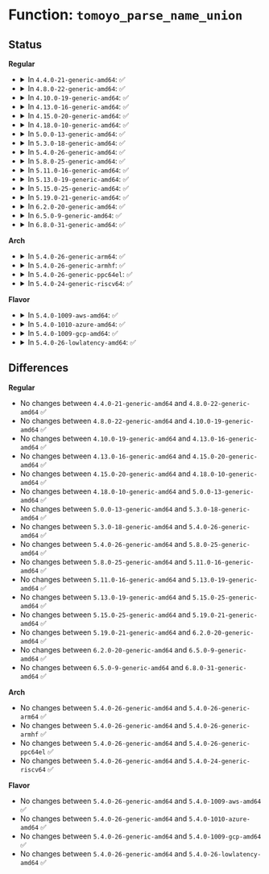 # Function: <code>tomoyo_parse_name_union</code>

## Status
<b>Regular</b>
<ul>
<li>
<details>
<summary>In <code>4.4.0-21-generic-amd64</code>: ✅</summary>

```c
bool tomoyo_parse_name_union(struct tomoyo_acl_param * param, struct tomoyo_name_union * ptr)
```

```json
{
  "name": "tomoyo_parse_name_union",
  "collision_type": "Unique Global",
  "inline_type": "No",
  "funcs": [
    {
      "addr": 18446744071582466928,
      "name": "tomoyo_parse_name_union",
      "external": true,
      "loc": "security/tomoyo/util.c:257",
      "file": "security/tomoyo/util.c",
      "inline": "seen, unknown",
      "caller_inline": [],
      "caller_func": [
        "security/tomoyo/condition.c:tomoyo_get_condition",
        "security/tomoyo/file.c:tomoyo_update_mkdev_acl",
        "security/tomoyo/file.c:tomoyo_update_mount_acl",
        "security/tomoyo/file.c:tomoyo_update_mount_acl",
        "security/tomoyo/file.c:tomoyo_update_mount_acl",
        "security/tomoyo/file.c:tomoyo_write_file",
        "security/tomoyo/file.c:tomoyo_write_file",
        "security/tomoyo/file.c:tomoyo_write_file",
        "security/tomoyo/file.c:tomoyo_write_file",
        "security/tomoyo/network.c:tomoyo_write_unix_network"
      ]
    }
  ],
  "symbols": [
    {
      "addr": 18446744071582466928,
      "name": "tomoyo_parse_name_union",
      "section": ".text",
      "bind": "STB_GLOBAL",
      "size": 99
    }
  ]
}
```
</details>
</li>
<li>
<details>
<summary>In <code>4.8.0-22-generic-amd64</code>: ✅</summary>

```c
bool tomoyo_parse_name_union(struct tomoyo_acl_param * param, struct tomoyo_name_union * ptr)
```

```json
{
  "name": "tomoyo_parse_name_union",
  "collision_type": "Unique Global",
  "inline_type": "No",
  "funcs": [
    {
      "addr": 18446744071582689136,
      "name": "tomoyo_parse_name_union",
      "external": true,
      "loc": "security/tomoyo/util.c:257",
      "file": "security/tomoyo/util.c",
      "inline": "seen, unknown",
      "caller_inline": [],
      "caller_func": [
        "security/tomoyo/condition.c:tomoyo_get_condition",
        "security/tomoyo/file.c:tomoyo_write_file",
        "security/tomoyo/file.c:tomoyo_write_file",
        "security/tomoyo/file.c:tomoyo_write_file",
        "security/tomoyo/file.c:tomoyo_write_file",
        "security/tomoyo/file.c:tomoyo_update_mount_acl",
        "security/tomoyo/file.c:tomoyo_update_mount_acl",
        "security/tomoyo/file.c:tomoyo_update_mount_acl",
        "security/tomoyo/file.c:tomoyo_update_mkdev_acl",
        "security/tomoyo/network.c:tomoyo_write_unix_network"
      ]
    }
  ],
  "symbols": [
    {
      "addr": 18446744071582689136,
      "name": "tomoyo_parse_name_union",
      "section": ".text",
      "bind": "STB_GLOBAL",
      "size": 107
    }
  ]
}
```
</details>
</li>
<li>
<details>
<summary>In <code>4.10.0-19-generic-amd64</code>: ✅</summary>

```c
bool tomoyo_parse_name_union(struct tomoyo_acl_param * param, struct tomoyo_name_union * ptr)
```

```json
{
  "name": "tomoyo_parse_name_union",
  "collision_type": "Unique Global",
  "inline_type": "No",
  "funcs": [
    {
      "addr": 18446744071582782192,
      "name": "tomoyo_parse_name_union",
      "external": true,
      "loc": "security/tomoyo/util.c:257",
      "file": "security/tomoyo/util.c",
      "inline": "seen, unknown",
      "caller_inline": [],
      "caller_func": [
        "security/tomoyo/condition.c:tomoyo_get_condition",
        "security/tomoyo/file.c:tomoyo_write_file",
        "security/tomoyo/file.c:tomoyo_write_file",
        "security/tomoyo/file.c:tomoyo_write_file",
        "security/tomoyo/file.c:tomoyo_write_file",
        "security/tomoyo/file.c:tomoyo_update_mount_acl",
        "security/tomoyo/file.c:tomoyo_update_mount_acl",
        "security/tomoyo/file.c:tomoyo_update_mount_acl",
        "security/tomoyo/file.c:tomoyo_update_mkdev_acl",
        "security/tomoyo/network.c:tomoyo_write_unix_network"
      ]
    }
  ],
  "symbols": [
    {
      "addr": 18446744071582782192,
      "name": "tomoyo_parse_name_union",
      "section": ".text",
      "bind": "STB_GLOBAL",
      "size": 107
    }
  ]
}
```
</details>
</li>
<li>
<details>
<summary>In <code>4.13.0-16-generic-amd64</code>: ✅</summary>

```c
bool tomoyo_parse_name_union(struct tomoyo_acl_param * param, struct tomoyo_name_union * ptr)
```

```json
{
  "name": "tomoyo_parse_name_union",
  "collision_type": "Unique Global",
  "inline_type": "No",
  "funcs": [
    {
      "addr": 18446744071582874736,
      "name": "tomoyo_parse_name_union",
      "external": true,
      "loc": "security/tomoyo/util.c:259",
      "file": "security/tomoyo/util.c",
      "inline": "seen, unknown",
      "caller_inline": [],
      "caller_func": [
        "security/tomoyo/condition.c:tomoyo_get_condition",
        "security/tomoyo/file.c:tomoyo_write_file",
        "security/tomoyo/file.c:tomoyo_write_file",
        "security/tomoyo/file.c:tomoyo_write_file",
        "security/tomoyo/file.c:tomoyo_write_file",
        "security/tomoyo/file.c:tomoyo_update_mount_acl",
        "security/tomoyo/file.c:tomoyo_update_mount_acl",
        "security/tomoyo/file.c:tomoyo_update_mount_acl",
        "security/tomoyo/file.c:tomoyo_update_mkdev_acl",
        "security/tomoyo/network.c:tomoyo_write_unix_network"
      ]
    }
  ],
  "symbols": [
    {
      "addr": 18446744071582874736,
      "name": "tomoyo_parse_name_union",
      "section": ".text",
      "bind": "STB_GLOBAL",
      "size": 107
    }
  ]
}
```
</details>
</li>
<li>
<details>
<summary>In <code>4.15.0-20-generic-amd64</code>: ✅</summary>

```c
bool tomoyo_parse_name_union(struct tomoyo_acl_param * param, struct tomoyo_name_union * ptr)
```

```json
{
  "name": "tomoyo_parse_name_union",
  "collision_type": "Unique Global",
  "inline_type": "No",
  "funcs": [
    {
      "addr": 18446744071583031488,
      "name": "tomoyo_parse_name_union",
      "external": true,
      "loc": "security/tomoyo/util.c:239",
      "file": "security/tomoyo/util.c",
      "inline": "seen, unknown",
      "caller_inline": [],
      "caller_func": [
        "security/tomoyo/condition.c:tomoyo_get_condition",
        "security/tomoyo/file.c:tomoyo_write_file",
        "security/tomoyo/file.c:tomoyo_write_file",
        "security/tomoyo/file.c:tomoyo_write_file",
        "security/tomoyo/file.c:tomoyo_write_file",
        "security/tomoyo/file.c:tomoyo_update_mount_acl",
        "security/tomoyo/file.c:tomoyo_update_mount_acl",
        "security/tomoyo/file.c:tomoyo_update_mount_acl",
        "security/tomoyo/file.c:tomoyo_update_mkdev_acl",
        "security/tomoyo/network.c:tomoyo_write_unix_network"
      ]
    }
  ],
  "symbols": [
    {
      "addr": 18446744071583031488,
      "name": "tomoyo_parse_name_union",
      "section": ".text",
      "bind": "STB_GLOBAL",
      "size": 107
    }
  ]
}
```
</details>
</li>
<li>
<details>
<summary>In <code>4.18.0-10-generic-amd64</code>: ✅</summary>

```c
bool tomoyo_parse_name_union(struct tomoyo_acl_param * param, struct tomoyo_name_union * ptr)
```

```json
{
  "name": "tomoyo_parse_name_union",
  "collision_type": "Unique Global",
  "inline_type": "No",
  "funcs": [
    {
      "addr": 18446744071583231936,
      "name": "tomoyo_parse_name_union",
      "external": true,
      "loc": "security/tomoyo/util.c:239",
      "file": "security/tomoyo/util.c",
      "inline": "seen, unknown",
      "caller_inline": [],
      "caller_func": [
        "security/tomoyo/condition.c:tomoyo_get_condition",
        "security/tomoyo/file.c:tomoyo_write_file",
        "security/tomoyo/file.c:tomoyo_write_file",
        "security/tomoyo/file.c:tomoyo_write_file",
        "security/tomoyo/file.c:tomoyo_write_file",
        "security/tomoyo/file.c:tomoyo_update_mount_acl",
        "security/tomoyo/file.c:tomoyo_update_mount_acl",
        "security/tomoyo/file.c:tomoyo_update_mount_acl",
        "security/tomoyo/file.c:tomoyo_update_mkdev_acl",
        "security/tomoyo/network.c:tomoyo_write_unix_network"
      ]
    }
  ],
  "symbols": [
    {
      "addr": 18446744071583231936,
      "name": "tomoyo_parse_name_union",
      "section": ".text",
      "bind": "STB_GLOBAL",
      "size": 107
    }
  ]
}
```
</details>
</li>
<li>
<details>
<summary>In <code>5.0.0-13-generic-amd64</code>: ✅</summary>

```c
bool tomoyo_parse_name_union(struct tomoyo_acl_param * param, struct tomoyo_name_union * ptr)
```

```json
{
  "name": "tomoyo_parse_name_union",
  "collision_type": "Unique Global",
  "inline_type": "No",
  "funcs": [
    {
      "addr": 18446744071583349216,
      "name": "tomoyo_parse_name_union",
      "external": true,
      "loc": "security/tomoyo/util.c:239",
      "file": "security/tomoyo/util.c",
      "inline": "seen, unknown",
      "caller_inline": [],
      "caller_func": [
        "security/tomoyo/condition.c:tomoyo_get_condition",
        "security/tomoyo/file.c:tomoyo_write_file",
        "security/tomoyo/file.c:tomoyo_write_file",
        "security/tomoyo/file.c:tomoyo_write_file",
        "security/tomoyo/file.c:tomoyo_write_file",
        "security/tomoyo/file.c:tomoyo_update_mount_acl",
        "security/tomoyo/file.c:tomoyo_update_mount_acl",
        "security/tomoyo/file.c:tomoyo_update_mount_acl",
        "security/tomoyo/file.c:tomoyo_update_mkdev_acl",
        "security/tomoyo/network.c:tomoyo_write_unix_network"
      ]
    }
  ],
  "symbols": [
    {
      "addr": 18446744071583349216,
      "name": "tomoyo_parse_name_union",
      "section": ".text",
      "bind": "STB_GLOBAL",
      "size": 99
    }
  ]
}
```
</details>
</li>
<li>
<details>
<summary>In <code>5.3.0-18-generic-amd64</code>: ✅</summary>

```c
bool tomoyo_parse_name_union(struct tomoyo_acl_param * param, struct tomoyo_name_union * ptr)
```

```json
{
  "name": "tomoyo_parse_name_union",
  "collision_type": "Unique Global",
  "inline_type": "No",
  "funcs": [
    {
      "addr": 18446744071583536944,
      "name": "tomoyo_parse_name_union",
      "external": true,
      "loc": "security/tomoyo/util.c:245",
      "file": "security/tomoyo/util.c",
      "inline": "seen, unknown",
      "caller_inline": [],
      "caller_func": [
        "security/tomoyo/condition.c:tomoyo_get_condition",
        "security/tomoyo/file.c:tomoyo_write_file",
        "security/tomoyo/file.c:tomoyo_write_file",
        "security/tomoyo/file.c:tomoyo_write_file",
        "security/tomoyo/file.c:tomoyo_write_file",
        "security/tomoyo/file.c:tomoyo_update_mount_acl",
        "security/tomoyo/file.c:tomoyo_update_mount_acl",
        "security/tomoyo/file.c:tomoyo_update_mount_acl",
        "security/tomoyo/file.c:tomoyo_update_mkdev_acl",
        "security/tomoyo/network.c:tomoyo_write_unix_network"
      ]
    }
  ],
  "symbols": [
    {
      "addr": 18446744071583536944,
      "name": "tomoyo_parse_name_union",
      "section": ".text",
      "bind": "STB_GLOBAL",
      "size": 99
    }
  ]
}
```
</details>
</li>
<li>
<details>
<summary>In <code>5.4.0-26-generic-amd64</code>: ✅</summary>

```c
bool tomoyo_parse_name_union(struct tomoyo_acl_param * param, struct tomoyo_name_union * ptr)
```

```json
{
  "name": "tomoyo_parse_name_union",
  "collision_type": "Unique Global",
  "inline_type": "No",
  "funcs": [
    {
      "addr": 18446744071583642672,
      "name": "tomoyo_parse_name_union",
      "external": true,
      "loc": "security/tomoyo/util.c:245",
      "file": "security/tomoyo/util.c",
      "inline": "seen, unknown",
      "caller_inline": [],
      "caller_func": [
        "security/tomoyo/condition.c:tomoyo_get_condition",
        "security/tomoyo/file.c:tomoyo_write_file",
        "security/tomoyo/file.c:tomoyo_write_file",
        "security/tomoyo/file.c:tomoyo_write_file",
        "security/tomoyo/file.c:tomoyo_write_file",
        "security/tomoyo/file.c:tomoyo_update_mount_acl",
        "security/tomoyo/file.c:tomoyo_update_mount_acl",
        "security/tomoyo/file.c:tomoyo_update_mount_acl",
        "security/tomoyo/file.c:tomoyo_update_mkdev_acl",
        "security/tomoyo/network.c:tomoyo_write_unix_network"
      ]
    }
  ],
  "symbols": [
    {
      "addr": 18446744071583642672,
      "name": "tomoyo_parse_name_union",
      "section": ".text",
      "bind": "STB_GLOBAL",
      "size": 99
    }
  ]
}
```
</details>
</li>
<li>
<details>
<summary>In <code>5.8.0-25-generic-amd64</code>: ✅</summary>

```c
bool tomoyo_parse_name_union(struct tomoyo_acl_param * param, struct tomoyo_name_union * ptr)
```

```json
{
  "name": "tomoyo_parse_name_union",
  "collision_type": "Unique Global",
  "inline_type": "No",
  "funcs": [
    {
      "addr": 18446744071583999984,
      "name": "tomoyo_parse_name_union",
      "external": true,
      "loc": "security/tomoyo/util.c:245",
      "file": "security/tomoyo/util.c",
      "inline": "seen, unknown",
      "caller_inline": [],
      "caller_func": [
        "security/tomoyo/condition.c:tomoyo_get_condition",
        "security/tomoyo/file.c:tomoyo_write_file",
        "security/tomoyo/file.c:tomoyo_write_file",
        "security/tomoyo/file.c:tomoyo_write_file",
        "security/tomoyo/file.c:tomoyo_write_file",
        "security/tomoyo/file.c:tomoyo_update_mount_acl",
        "security/tomoyo/file.c:tomoyo_update_mount_acl",
        "security/tomoyo/file.c:tomoyo_update_mount_acl",
        "security/tomoyo/file.c:tomoyo_update_mkdev_acl",
        "security/tomoyo/network.c:tomoyo_write_unix_network"
      ]
    }
  ],
  "symbols": [
    {
      "addr": 18446744071583999984,
      "name": "tomoyo_parse_name_union",
      "section": ".text",
      "bind": "STB_GLOBAL",
      "size": 99
    }
  ]
}
```
</details>
</li>
<li>
<details>
<summary>In <code>5.11.0-16-generic-amd64</code>: ✅</summary>

```c
bool tomoyo_parse_name_union(struct tomoyo_acl_param * param, struct tomoyo_name_union * ptr)
```

```json
{
  "name": "tomoyo_parse_name_union",
  "collision_type": "Unique Global",
  "inline_type": "No",
  "funcs": [
    {
      "addr": 18446744071584119760,
      "name": "tomoyo_parse_name_union",
      "external": true,
      "loc": "security/tomoyo/util.c:247",
      "file": "security/tomoyo/util.c",
      "inline": "seen, unknown",
      "caller_inline": [],
      "caller_func": [
        "security/tomoyo/condition.c:tomoyo_get_condition",
        "security/tomoyo/file.c:tomoyo_write_file",
        "security/tomoyo/file.c:tomoyo_write_file",
        "security/tomoyo/file.c:tomoyo_write_file",
        "security/tomoyo/file.c:tomoyo_write_file",
        "security/tomoyo/file.c:tomoyo_update_mount_acl",
        "security/tomoyo/file.c:tomoyo_update_mount_acl",
        "security/tomoyo/file.c:tomoyo_update_mount_acl",
        "security/tomoyo/file.c:tomoyo_update_mkdev_acl",
        "security/tomoyo/network.c:tomoyo_write_unix_network"
      ]
    }
  ],
  "symbols": [
    {
      "addr": 18446744071584119760,
      "name": "tomoyo_parse_name_union",
      "section": ".text",
      "bind": "STB_GLOBAL",
      "size": 99
    }
  ]
}
```
</details>
</li>
<li>
<details>
<summary>In <code>5.13.0-19-generic-amd64</code>: ✅</summary>

```c
bool tomoyo_parse_name_union(struct tomoyo_acl_param * param, struct tomoyo_name_union * ptr)
```

```json
{
  "name": "tomoyo_parse_name_union",
  "collision_type": "Unique Global",
  "inline_type": "No",
  "funcs": [
    {
      "addr": 18446744071584147280,
      "name": "tomoyo_parse_name_union",
      "external": true,
      "loc": "security/tomoyo/util.c:247",
      "file": "security/tomoyo/util.c",
      "inline": "seen, unknown",
      "caller_inline": [],
      "caller_func": [
        "security/tomoyo/condition.c:tomoyo_get_condition",
        "security/tomoyo/file.c:tomoyo_write_file",
        "security/tomoyo/file.c:tomoyo_write_file",
        "security/tomoyo/file.c:tomoyo_write_file",
        "security/tomoyo/file.c:tomoyo_write_file",
        "security/tomoyo/file.c:tomoyo_update_mount_acl",
        "security/tomoyo/file.c:tomoyo_update_mount_acl",
        "security/tomoyo/file.c:tomoyo_update_mount_acl",
        "security/tomoyo/file.c:tomoyo_update_mkdev_acl",
        "security/tomoyo/network.c:tomoyo_write_unix_network"
      ]
    }
  ],
  "symbols": [
    {
      "addr": 18446744071584147280,
      "name": "tomoyo_parse_name_union",
      "section": ".text",
      "bind": "STB_GLOBAL",
      "size": 99
    }
  ]
}
```
</details>
</li>
<li>
<details>
<summary>In <code>5.15.0-25-generic-amd64</code>: ✅</summary>

```c
bool tomoyo_parse_name_union(struct tomoyo_acl_param * param, struct tomoyo_name_union * ptr)
```

```json
{
  "name": "tomoyo_parse_name_union",
  "collision_type": "Unique Global",
  "inline_type": "No",
  "funcs": [
    {
      "addr": 18446744071584531104,
      "name": "tomoyo_parse_name_union",
      "external": true,
      "loc": "security/tomoyo/util.c:247",
      "file": "security/tomoyo/util.c",
      "inline": "seen, unknown",
      "caller_inline": [],
      "caller_func": [
        "security/tomoyo/condition.c:tomoyo_get_condition",
        "security/tomoyo/file.c:tomoyo_write_file",
        "security/tomoyo/file.c:tomoyo_write_file",
        "security/tomoyo/file.c:tomoyo_write_file",
        "security/tomoyo/file.c:tomoyo_write_file",
        "security/tomoyo/file.c:tomoyo_update_mount_acl",
        "security/tomoyo/file.c:tomoyo_update_mount_acl",
        "security/tomoyo/file.c:tomoyo_update_mount_acl",
        "security/tomoyo/file.c:tomoyo_update_mkdev_acl",
        "security/tomoyo/network.c:tomoyo_write_unix_network"
      ]
    }
  ],
  "symbols": [
    {
      "addr": 18446744071584531104,
      "name": "tomoyo_parse_name_union",
      "section": ".text",
      "bind": "STB_GLOBAL",
      "size": 99
    }
  ]
}
```
</details>
</li>
<li>
<details>
<summary>In <code>5.19.0-21-generic-amd64</code>: ✅</summary>

```c
bool tomoyo_parse_name_union(struct tomoyo_acl_param * param, struct tomoyo_name_union * ptr)
```

```json
{
  "name": "tomoyo_parse_name_union",
  "collision_type": "Unique Global",
  "inline_type": "No",
  "funcs": [
    {
      "addr": 18446744071585170848,
      "name": "tomoyo_parse_name_union",
      "external": true,
      "loc": "security/tomoyo/util.c:247",
      "file": "security/tomoyo/util.c",
      "inline": "seen, unknown",
      "caller_inline": [],
      "caller_func": [
        "security/tomoyo/condition.c:tomoyo_get_condition",
        "security/tomoyo/file.c:tomoyo_write_file",
        "security/tomoyo/file.c:tomoyo_write_file",
        "security/tomoyo/file.c:tomoyo_write_file",
        "security/tomoyo/file.c:tomoyo_write_file",
        "security/tomoyo/file.c:tomoyo_update_mount_acl",
        "security/tomoyo/file.c:tomoyo_update_mount_acl",
        "security/tomoyo/file.c:tomoyo_update_mount_acl",
        "security/tomoyo/file.c:tomoyo_update_mkdev_acl",
        "security/tomoyo/network.c:tomoyo_write_unix_network"
      ]
    }
  ],
  "symbols": [
    {
      "addr": 18446744071585170848,
      "name": "tomoyo_parse_name_union",
      "section": ".text",
      "bind": "STB_GLOBAL",
      "size": 123
    }
  ]
}
```
</details>
</li>
<li>
<details>
<summary>In <code>6.2.0-20-generic-amd64</code>: ✅</summary>

```c
bool tomoyo_parse_name_union(struct tomoyo_acl_param * param, struct tomoyo_name_union * ptr)
```

```json
{
  "name": "tomoyo_parse_name_union",
  "collision_type": "Unique Global",
  "inline_type": "No",
  "funcs": [
    {
      "addr": 18446744071585897968,
      "name": "tomoyo_parse_name_union",
      "external": true,
      "loc": "security/tomoyo/util.c:247",
      "file": "security/tomoyo/util.c",
      "inline": "seen, unknown",
      "caller_inline": [],
      "caller_func": [
        "security/tomoyo/condition.c:tomoyo_get_condition",
        "security/tomoyo/file.c:tomoyo_write_file",
        "security/tomoyo/file.c:tomoyo_write_file",
        "security/tomoyo/file.c:tomoyo_write_file",
        "security/tomoyo/file.c:tomoyo_write_file",
        "security/tomoyo/file.c:tomoyo_update_mount_acl",
        "security/tomoyo/file.c:tomoyo_update_mount_acl",
        "security/tomoyo/file.c:tomoyo_update_mount_acl",
        "security/tomoyo/file.c:tomoyo_update_mkdev_acl",
        "security/tomoyo/network.c:tomoyo_write_unix_network"
      ]
    }
  ],
  "symbols": [
    {
      "addr": 18446744071585897968,
      "name": "tomoyo_parse_name_union",
      "section": ".text",
      "bind": "STB_GLOBAL",
      "size": 123
    }
  ]
}
```
</details>
</li>
<li>
<details>
<summary>In <code>6.5.0-9-generic-amd64</code>: ✅</summary>

```c
bool tomoyo_parse_name_union(struct tomoyo_acl_param * param, struct tomoyo_name_union * ptr)
```

```json
{
  "name": "tomoyo_parse_name_union",
  "collision_type": "Unique Global",
  "inline_type": "No",
  "funcs": [
    {
      "addr": 18446744071586129808,
      "name": "tomoyo_parse_name_union",
      "external": true,
      "loc": "security/tomoyo/util.c:247",
      "file": "security/tomoyo/util.c",
      "inline": "seen, unknown",
      "caller_inline": [],
      "caller_func": [
        "security/tomoyo/condition.c:tomoyo_get_condition",
        "security/tomoyo/file.c:tomoyo_write_file",
        "security/tomoyo/file.c:tomoyo_write_file",
        "security/tomoyo/file.c:tomoyo_write_file",
        "security/tomoyo/file.c:tomoyo_write_file",
        "security/tomoyo/file.c:tomoyo_update_mount_acl",
        "security/tomoyo/file.c:tomoyo_update_mount_acl",
        "security/tomoyo/file.c:tomoyo_update_mount_acl",
        "security/tomoyo/file.c:tomoyo_update_mkdev_acl",
        "security/tomoyo/network.c:tomoyo_write_unix_network"
      ]
    }
  ],
  "symbols": [
    {
      "addr": 18446744071586129808,
      "name": "tomoyo_parse_name_union",
      "section": ".text",
      "bind": "STB_GLOBAL",
      "size": 123
    }
  ]
}
```
</details>
</li>
<li>
<details>
<summary>In <code>6.8.0-31-generic-amd64</code>: ✅</summary>

```c
bool tomoyo_parse_name_union(struct tomoyo_acl_param * param, struct tomoyo_name_union * ptr)
```

```json
{
  "name": "tomoyo_parse_name_union",
  "collision_type": "Unique Global",
  "inline_type": "No",
  "funcs": [
    {
      "addr": 18446744071586379088,
      "name": "tomoyo_parse_name_union",
      "external": true,
      "loc": "security/tomoyo/util.c:247",
      "file": "security/tomoyo/util.c",
      "inline": "seen, unknown",
      "caller_inline": [],
      "caller_func": [
        "security/tomoyo/condition.c:tomoyo_get_condition",
        "security/tomoyo/file.c:tomoyo_write_file",
        "security/tomoyo/file.c:tomoyo_write_file",
        "security/tomoyo/file.c:tomoyo_write_file",
        "security/tomoyo/file.c:tomoyo_write_file",
        "security/tomoyo/file.c:tomoyo_update_mount_acl",
        "security/tomoyo/file.c:tomoyo_update_mount_acl",
        "security/tomoyo/file.c:tomoyo_update_mount_acl",
        "security/tomoyo/file.c:tomoyo_update_mkdev_acl",
        "security/tomoyo/network.c:tomoyo_write_unix_network"
      ]
    }
  ],
  "symbols": [
    {
      "addr": 18446744071586379088,
      "name": "tomoyo_parse_name_union",
      "section": ".text",
      "bind": "STB_GLOBAL",
      "size": 123
    }
  ]
}
```
</details>
</li>
</ul>
<b>Arch</b>
<ul>
<li>
<details>
<summary>In <code>5.4.0-26-generic-arm64</code>: ✅</summary>

```c
bool tomoyo_parse_name_union(struct tomoyo_acl_param * param, struct tomoyo_name_union * ptr)
```

```json
{
  "name": "tomoyo_parse_name_union",
  "collision_type": "Unique Global",
  "inline_type": "No",
  "funcs": [
    {
      "addr": 18446603336495433312,
      "name": "tomoyo_parse_name_union",
      "external": true,
      "loc": "security/tomoyo/util.c:245",
      "file": "security/tomoyo/util.c",
      "inline": "seen, unknown",
      "caller_inline": [],
      "caller_func": [
        "security/tomoyo/condition.c:tomoyo_get_condition",
        "security/tomoyo/file.c:tomoyo_write_file",
        "security/tomoyo/file.c:tomoyo_write_file",
        "security/tomoyo/file.c:tomoyo_write_file",
        "security/tomoyo/file.c:tomoyo_write_file",
        "security/tomoyo/file.c:tomoyo_update_mount_acl",
        "security/tomoyo/file.c:tomoyo_update_mount_acl",
        "security/tomoyo/file.c:tomoyo_update_mount_acl",
        "security/tomoyo/file.c:tomoyo_update_mkdev_acl",
        "security/tomoyo/network.c:tomoyo_write_unix_network"
      ]
    }
  ],
  "symbols": [
    {
      "addr": 18446603336495433312,
      "name": "tomoyo_parse_name_union",
      "section": ".text",
      "bind": "STB_GLOBAL",
      "size": 156
    }
  ]
}
```
</details>
</li>
<li>
<details>
<summary>In <code>5.4.0-26-generic-armhf</code>: ✅</summary>

```c
bool tomoyo_parse_name_union(struct tomoyo_acl_param * param, struct tomoyo_name_union * ptr)
```

```json
{
  "name": "tomoyo_parse_name_union",
  "collision_type": "Unique Global",
  "inline_type": "No",
  "funcs": [
    {
      "addr": 3228801832,
      "name": "tomoyo_parse_name_union",
      "external": true,
      "loc": "security/tomoyo/util.c:245",
      "file": "security/tomoyo/util.c",
      "inline": "seen, unknown",
      "caller_inline": [],
      "caller_func": [
        "security/tomoyo/condition.c:tomoyo_get_condition",
        "security/tomoyo/file.c:tomoyo_write_file",
        "security/tomoyo/file.c:tomoyo_write_file",
        "security/tomoyo/file.c:tomoyo_write_file",
        "security/tomoyo/file.c:tomoyo_write_file",
        "security/tomoyo/file.c:tomoyo_write_file",
        "security/tomoyo/file.c:tomoyo_write_file",
        "security/tomoyo/file.c:tomoyo_write_file",
        "security/tomoyo/file.c:tomoyo_write_file",
        "security/tomoyo/network.c:tomoyo_write_unix_network"
      ]
    }
  ],
  "symbols": [
    {
      "addr": 3228801832,
      "name": "tomoyo_parse_name_union",
      "section": ".text",
      "bind": "STB_GLOBAL",
      "size": 120
    }
  ]
}
```
</details>
</li>
<li>
<details>
<summary>In <code>5.4.0-26-generic-ppc64el</code>: ✅</summary>

```c
bool tomoyo_parse_name_union(struct tomoyo_acl_param * param, struct tomoyo_name_union * ptr)
```

```json
{
  "name": "tomoyo_parse_name_union",
  "collision_type": "Unique Global",
  "inline_type": "No",
  "funcs": [
    {
      "addr": 13835058055289474224,
      "name": "tomoyo_parse_name_union",
      "external": true,
      "loc": "security/tomoyo/util.c:245",
      "file": "security/tomoyo/util.c",
      "inline": "seen, unknown",
      "caller_inline": [],
      "caller_func": [
        "security/tomoyo/condition.c:tomoyo_get_condition",
        "security/tomoyo/file.c:tomoyo_write_file",
        "security/tomoyo/file.c:tomoyo_write_file",
        "security/tomoyo/file.c:tomoyo_write_file",
        "security/tomoyo/file.c:tomoyo_write_file",
        "security/tomoyo/file.c:tomoyo_update_mount_acl",
        "security/tomoyo/file.c:tomoyo_update_mount_acl",
        "security/tomoyo/file.c:tomoyo_update_mount_acl",
        "security/tomoyo/file.c:tomoyo_update_mkdev_acl",
        "security/tomoyo/network.c:tomoyo_write_unix_network"
      ]
    }
  ],
  "symbols": [
    {
      "addr": 13835058055289474224,
      "name": "tomoyo_parse_name_union",
      "section": ".text",
      "bind": "STB_GLOBAL",
      "size": 212
    }
  ]
}
```
</details>
</li>
<li>
<details>
<summary>In <code>5.4.0-24-generic-riscv64</code>: ✅</summary>

```c
bool tomoyo_parse_name_union(struct tomoyo_acl_param * param, struct tomoyo_name_union * ptr)
```

```json
{
  "name": "tomoyo_parse_name_union",
  "collision_type": "Unique Global",
  "inline_type": "No",
  "funcs": [
    {
      "addr": 18446743936274626266,
      "name": "tomoyo_parse_name_union",
      "external": true,
      "loc": "security/tomoyo/util.c:245",
      "file": "security/tomoyo/util.c",
      "inline": "seen, unknown",
      "caller_inline": [],
      "caller_func": [
        "security/tomoyo/condition.c:tomoyo_get_condition",
        "security/tomoyo/file.c:tomoyo_write_file",
        "security/tomoyo/file.c:tomoyo_write_file",
        "security/tomoyo/file.c:tomoyo_write_file",
        "security/tomoyo/file.c:tomoyo_write_file",
        "security/tomoyo/file.c:tomoyo_update_mount_acl",
        "security/tomoyo/file.c:tomoyo_update_mount_acl",
        "security/tomoyo/file.c:tomoyo_update_mount_acl",
        "security/tomoyo/file.c:tomoyo_update_mkdev_acl",
        "security/tomoyo/network.c:tomoyo_write_unix_network"
      ]
    }
  ],
  "symbols": [
    {
      "addr": 18446743936274626266,
      "name": "tomoyo_parse_name_union",
      "section": ".text",
      "bind": "STB_GLOBAL",
      "size": 140
    }
  ]
}
```
</details>
</li>
</ul>
<b>Flavor</b>
<ul>
<li>
<details>
<summary>In <code>5.4.0-1009-aws-amd64</code>: ✅</summary>

```c
bool tomoyo_parse_name_union(struct tomoyo_acl_param * param, struct tomoyo_name_union * ptr)
```

```json
{
  "name": "tomoyo_parse_name_union",
  "collision_type": "Unique Global",
  "inline_type": "No",
  "funcs": [
    {
      "addr": 18446744071583611408,
      "name": "tomoyo_parse_name_union",
      "external": true,
      "loc": "security/tomoyo/util.c:245",
      "file": "security/tomoyo/util.c",
      "inline": "seen, unknown",
      "caller_inline": [],
      "caller_func": [
        "security/tomoyo/condition.c:tomoyo_get_condition",
        "security/tomoyo/file.c:tomoyo_write_file",
        "security/tomoyo/file.c:tomoyo_write_file",
        "security/tomoyo/file.c:tomoyo_write_file",
        "security/tomoyo/file.c:tomoyo_write_file",
        "security/tomoyo/file.c:tomoyo_update_mount_acl",
        "security/tomoyo/file.c:tomoyo_update_mount_acl",
        "security/tomoyo/file.c:tomoyo_update_mount_acl",
        "security/tomoyo/file.c:tomoyo_update_mkdev_acl",
        "security/tomoyo/network.c:tomoyo_write_unix_network"
      ]
    }
  ],
  "symbols": [
    {
      "addr": 18446744071583611408,
      "name": "tomoyo_parse_name_union",
      "section": ".text",
      "bind": "STB_GLOBAL",
      "size": 99
    }
  ]
}
```
</details>
</li>
<li>
<details>
<summary>In <code>5.4.0-1010-azure-amd64</code>: ✅</summary>

```c
bool tomoyo_parse_name_union(struct tomoyo_acl_param * param, struct tomoyo_name_union * ptr)
```

```json
{
  "name": "tomoyo_parse_name_union",
  "collision_type": "Unique Global",
  "inline_type": "No",
  "funcs": [
    {
      "addr": 18446744071583548464,
      "name": "tomoyo_parse_name_union",
      "external": true,
      "loc": "security/tomoyo/util.c:245",
      "file": "security/tomoyo/util.c",
      "inline": "seen, unknown",
      "caller_inline": [],
      "caller_func": [
        "security/tomoyo/condition.c:tomoyo_get_condition",
        "security/tomoyo/file.c:tomoyo_write_file",
        "security/tomoyo/file.c:tomoyo_write_file",
        "security/tomoyo/file.c:tomoyo_write_file",
        "security/tomoyo/file.c:tomoyo_write_file",
        "security/tomoyo/file.c:tomoyo_update_mount_acl",
        "security/tomoyo/file.c:tomoyo_update_mount_acl",
        "security/tomoyo/file.c:tomoyo_update_mount_acl",
        "security/tomoyo/file.c:tomoyo_update_mkdev_acl",
        "security/tomoyo/network.c:tomoyo_write_unix_network"
      ]
    }
  ],
  "symbols": [
    {
      "addr": 18446744071583548464,
      "name": "tomoyo_parse_name_union",
      "section": ".text",
      "bind": "STB_GLOBAL",
      "size": 99
    }
  ]
}
```
</details>
</li>
<li>
<details>
<summary>In <code>5.4.0-1009-gcp-amd64</code>: ✅</summary>

```c
bool tomoyo_parse_name_union(struct tomoyo_acl_param * param, struct tomoyo_name_union * ptr)
```

```json
{
  "name": "tomoyo_parse_name_union",
  "collision_type": "Unique Global",
  "inline_type": "No",
  "funcs": [
    {
      "addr": 18446744071583595184,
      "name": "tomoyo_parse_name_union",
      "external": true,
      "loc": "security/tomoyo/util.c:245",
      "file": "security/tomoyo/util.c",
      "inline": "seen, unknown",
      "caller_inline": [],
      "caller_func": [
        "security/tomoyo/condition.c:tomoyo_get_condition",
        "security/tomoyo/file.c:tomoyo_write_file",
        "security/tomoyo/file.c:tomoyo_write_file",
        "security/tomoyo/file.c:tomoyo_write_file",
        "security/tomoyo/file.c:tomoyo_write_file",
        "security/tomoyo/file.c:tomoyo_update_mount_acl",
        "security/tomoyo/file.c:tomoyo_update_mount_acl",
        "security/tomoyo/file.c:tomoyo_update_mount_acl",
        "security/tomoyo/file.c:tomoyo_update_mkdev_acl",
        "security/tomoyo/network.c:tomoyo_write_unix_network"
      ]
    }
  ],
  "symbols": [
    {
      "addr": 18446744071583595184,
      "name": "tomoyo_parse_name_union",
      "section": ".text",
      "bind": "STB_GLOBAL",
      "size": 99
    }
  ]
}
```
</details>
</li>
<li>
<details>
<summary>In <code>5.4.0-26-lowlatency-amd64</code>: ✅</summary>

```c
bool tomoyo_parse_name_union(struct tomoyo_acl_param * param, struct tomoyo_name_union * ptr)
```

```json
{
  "name": "tomoyo_parse_name_union",
  "collision_type": "Unique Global",
  "inline_type": "No",
  "funcs": [
    {
      "addr": 18446744071583692272,
      "name": "tomoyo_parse_name_union",
      "external": true,
      "loc": "security/tomoyo/util.c:245",
      "file": "security/tomoyo/util.c",
      "inline": "seen, unknown",
      "caller_inline": [],
      "caller_func": [
        "security/tomoyo/condition.c:tomoyo_get_condition",
        "security/tomoyo/file.c:tomoyo_write_file",
        "security/tomoyo/file.c:tomoyo_write_file",
        "security/tomoyo/file.c:tomoyo_write_file",
        "security/tomoyo/file.c:tomoyo_write_file",
        "security/tomoyo/file.c:tomoyo_update_mount_acl",
        "security/tomoyo/file.c:tomoyo_update_mount_acl",
        "security/tomoyo/file.c:tomoyo_update_mount_acl",
        "security/tomoyo/file.c:tomoyo_update_mkdev_acl",
        "security/tomoyo/network.c:tomoyo_write_unix_network"
      ]
    }
  ],
  "symbols": [
    {
      "addr": 18446744071583692272,
      "name": "tomoyo_parse_name_union",
      "section": ".text",
      "bind": "STB_GLOBAL",
      "size": 99
    }
  ]
}
```
</details>
</li>
</ul>

## Differences
<b>Regular</b>
<ul>
<li>
No changes between <code>4.4.0-21-generic-amd64</code> and <code>4.8.0-22-generic-amd64</code> ✅
</li>
<li>
No changes between <code>4.8.0-22-generic-amd64</code> and <code>4.10.0-19-generic-amd64</code> ✅
</li>
<li>
No changes between <code>4.10.0-19-generic-amd64</code> and <code>4.13.0-16-generic-amd64</code> ✅
</li>
<li>
No changes between <code>4.13.0-16-generic-amd64</code> and <code>4.15.0-20-generic-amd64</code> ✅
</li>
<li>
No changes between <code>4.15.0-20-generic-amd64</code> and <code>4.18.0-10-generic-amd64</code> ✅
</li>
<li>
No changes between <code>4.18.0-10-generic-amd64</code> and <code>5.0.0-13-generic-amd64</code> ✅
</li>
<li>
No changes between <code>5.0.0-13-generic-amd64</code> and <code>5.3.0-18-generic-amd64</code> ✅
</li>
<li>
No changes between <code>5.3.0-18-generic-amd64</code> and <code>5.4.0-26-generic-amd64</code> ✅
</li>
<li>
No changes between <code>5.4.0-26-generic-amd64</code> and <code>5.8.0-25-generic-amd64</code> ✅
</li>
<li>
No changes between <code>5.8.0-25-generic-amd64</code> and <code>5.11.0-16-generic-amd64</code> ✅
</li>
<li>
No changes between <code>5.11.0-16-generic-amd64</code> and <code>5.13.0-19-generic-amd64</code> ✅
</li>
<li>
No changes between <code>5.13.0-19-generic-amd64</code> and <code>5.15.0-25-generic-amd64</code> ✅
</li>
<li>
No changes between <code>5.15.0-25-generic-amd64</code> and <code>5.19.0-21-generic-amd64</code> ✅
</li>
<li>
No changes between <code>5.19.0-21-generic-amd64</code> and <code>6.2.0-20-generic-amd64</code> ✅
</li>
<li>
No changes between <code>6.2.0-20-generic-amd64</code> and <code>6.5.0-9-generic-amd64</code> ✅
</li>
<li>
No changes between <code>6.5.0-9-generic-amd64</code> and <code>6.8.0-31-generic-amd64</code> ✅
</li>
</ul>
<b>Arch</b>
<ul>
<li>
No changes between <code>5.4.0-26-generic-amd64</code> and <code>5.4.0-26-generic-arm64</code> ✅
</li>
<li>
No changes between <code>5.4.0-26-generic-amd64</code> and <code>5.4.0-26-generic-armhf</code> ✅
</li>
<li>
No changes between <code>5.4.0-26-generic-amd64</code> and <code>5.4.0-26-generic-ppc64el</code> ✅
</li>
<li>
No changes between <code>5.4.0-26-generic-amd64</code> and <code>5.4.0-24-generic-riscv64</code> ✅
</li>
</ul>
<b>Flavor</b>
<ul>
<li>
No changes between <code>5.4.0-26-generic-amd64</code> and <code>5.4.0-1009-aws-amd64</code> ✅
</li>
<li>
No changes between <code>5.4.0-26-generic-amd64</code> and <code>5.4.0-1010-azure-amd64</code> ✅
</li>
<li>
No changes between <code>5.4.0-26-generic-amd64</code> and <code>5.4.0-1009-gcp-amd64</code> ✅
</li>
<li>
No changes between <code>5.4.0-26-generic-amd64</code> and <code>5.4.0-26-lowlatency-amd64</code> ✅
</li>
</ul>
